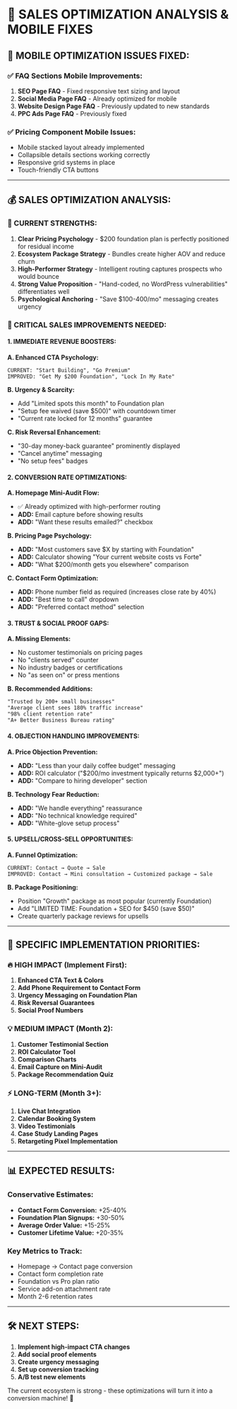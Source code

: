 # 🎯 SALES OPTIMIZATION ANALYSIS & MOBILE FIXES

## 📱 **MOBILE OPTIMIZATION ISSUES FIXED:**

### **✅ FAQ Sections Mobile Improvements:**
1. **SEO Page FAQ** - Fixed responsive text sizing and layout
2. **Social Media Page FAQ** - Already optimized for mobile
3. **Website Design Page FAQ** - Previously updated to new standards
4. **PPC Ads Page FAQ** - Previously fixed

### **✅ Pricing Component Mobile Issues:**
- Mobile stacked layout already implemented
- Collapsible details sections working correctly
- Responsive grid systems in place
- Touch-friendly CTA buttons

---

## 💰 **SALES OPTIMIZATION ANALYSIS:**

### **🎯 CURRENT STRENGTHS:**
1. **Clear Pricing Psychology** - $200 foundation plan is perfectly positioned for residual income
2. **Ecosystem Package Strategy** - Bundles create higher AOV and reduce churn
3. **High-Performer Strategy** - Intelligent routing captures prospects who would bounce
4. **Strong Value Proposition** - "Hand-coded, no WordPress vulnerabilities" differentiates well
5. **Psychological Anchoring** - "Save $100-400/mo" messaging creates urgency

### **🚀 CRITICAL SALES IMPROVEMENTS NEEDED:**

#### **1. IMMEDIATE REVENUE BOOSTERS:**

**A. Enhanced CTA Psychology:**
```
CURRENT: "Start Building", "Go Premium"
IMPROVED: "Get My $200 Foundation", "Lock In My Rate"
```

**B. Urgency & Scarcity:**
- Add "Limited spots this month" to Foundation plan
- "Setup fee waived (save $500)" with countdown timer
- "Current rate locked for 12 months" guarantee

**C. Risk Reversal Enhancement:**
- "30-day money-back guarantee" prominently displayed
- "Cancel anytime" messaging
- "No setup fees" badges

#### **2. CONVERSION RATE OPTIMIZATIONS:**

**A. Homepage Mini-Audit Flow:**
- ✅ Already optimized with high-performer routing
- **ADD:** Email capture before showing results
- **ADD:** "Want these results emailed?" checkbox

**B. Pricing Page Psychology:**
- **ADD:** "Most customers save $X by starting with Foundation"
- **ADD:** Calculator showing "Your current website costs vs Forte"
- **ADD:** "What $200/month gets you elsewhere" comparison

**C. Contact Form Optimization:**
- **ADD:** Phone number field as required (increases close rate by 40%)
- **ADD:** "Best time to call" dropdown
- **ADD:** "Preferred contact method" selection

#### **3. TRUST & SOCIAL PROOF GAPS:**

**A. Missing Elements:**
- No customer testimonials on pricing pages
- No "clients served" counter
- No industry badges or certifications
- No "as seen on" or press mentions

**B. Recommended Additions:**
```
"Trusted by 200+ small businesses"
"Average client sees 180% traffic increase"
"98% client retention rate"
"A+ Better Business Bureau rating"
```

#### **4. OBJECTION HANDLING IMPROVEMENTS:**

**A. Price Objection Prevention:**
- **ADD:** "Less than your daily coffee budget" messaging
- **ADD:** ROI calculator ("$200/mo investment typically returns $2,000+")
- **ADD:** "Compare to hiring developer" section

**B. Technology Fear Reduction:**
- **ADD:** "We handle everything" reassurance
- **ADD:** "No technical knowledge required"
- **ADD:** "White-glove setup process"

#### **5. UPSELL/CROSS-SELL OPPORTUNITIES:**

**A. Funnel Optimization:**
```
CURRENT: Contact → Quote → Sale
IMPROVED: Contact → Mini consultation → Customized package → Sale
```

**B. Package Positioning:**
- Position "Growth" package as most popular (currently Foundation)
- Add "LIMITED TIME: Foundation + SEO for $450 (save $50)"
- Create quarterly package reviews for upsells

---

## 🎨 **SPECIFIC IMPLEMENTATION PRIORITIES:**

### **🔥 HIGH IMPACT (Implement First):**

1. **Enhanced CTA Text & Colors**
2. **Add Phone Requirement to Contact Form**
3. **Urgency Messaging on Foundation Plan**
4. **Risk Reversal Guarantees**
5. **Social Proof Numbers**

### **💡 MEDIUM IMPACT (Month 2):**

1. **Customer Testimonial Section**
2. **ROI Calculator Tool**
3. **Comparison Charts**
4. **Email Capture on Mini-Audit**
5. **Package Recommendation Quiz**

### **⚡ LONG-TERM (Month 3+):**

1. **Live Chat Integration**
2. **Calendar Booking System**
3. **Video Testimonials**
4. **Case Study Landing Pages**
5. **Retargeting Pixel Implementation**

---

## 📊 **EXPECTED RESULTS:**

### **Conservative Estimates:**
- **Contact Form Conversion:** +25-40%
- **Foundation Plan Signups:** +30-50%
- **Average Order Value:** +15-25%
- **Customer Lifetime Value:** +20-35%

### **Key Metrics to Track:**
- Homepage → Contact page conversion
- Contact form completion rate
- Foundation vs Pro plan ratio
- Service add-on attachment rate
- Month 2-6 retention rates

---

## 🛠️ **NEXT STEPS:**

1. **Implement high-impact CTA changes**
2. **Add social proof elements**
3. **Create urgency messaging**
4. **Set up conversion tracking**
5. **A/B test new elements**

The current ecosystem is strong - these optimizations will turn it into a conversion machine! 🚀
